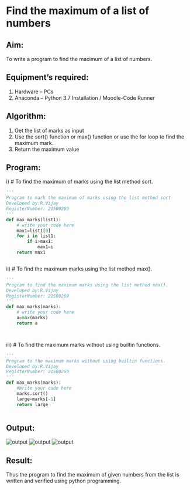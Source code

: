 # Find the maximum of a list of numbers
## Aim:
To write a program to find the maximum of a list of numbers.
## Equipment’s required:
1.	Hardware – PCs
2.	Anaconda – Python 3.7 Installation / Moodle-Code Runner
## Algorithm:
1.	Get the list of marks as input
2.	Use the sort() function or max() function or use the for loop to find the maximum mark.
3.	Return the maximum value
## Program:


i)	# To find the maximum of marks using the list method sort.
```Python
''' 
Program to mark the maximum of marks using the list method sort
Developed by:R.Vijay
RegisterNumber: 21500269
'''
def max_marks(list1):
    # write your code here
    max1=list1[0]
    for i in list1:
        if i>max1:
            max1=i
    return max1



```

ii)	# To find the maximum marks using the list method max().
```Python
''' 
Program to find the maximum marks using the list method max().
Developed by:R.Vijay
RegisterNumber: 21500269
'''
def max_marks(marks):
    # write your code here
    a=max(marks)
    return a




```

iii) # To find the maximum marks without using builtin functions.
```Python
''' 
Program to the maximum marks without using builtin functions.
Developed by:R.Vijay
RegisterNumber: 21500269
'''
def max_marks(marks):
    #Write your code here
    marks.sort()
    large=marks[-1]
    return large



```


## Output:
![output](https://github.com/vijay21500269/FindMaximum/blob/main/Screenshot%20(26).png)
![output]()
![output]()

## Result:
Thus the program to find the maximum of given numbers from the list is written and verified using python programming.
